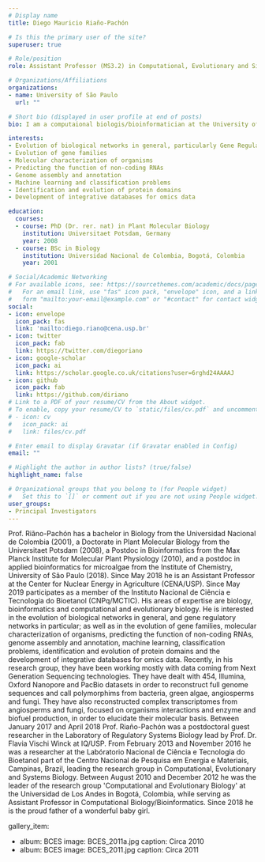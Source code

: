 ```yaml
---
# Display name
title: Diego Mauricio Riaño-Pachón

# Is this the primary user of the site?
superuser: true

# Role/position
role: Assistant Professor (MS3.2) in Computational, Evolutionary and Sistems Biology

# Organizations/Affiliations
organizations:
- name: University of São Paulo
  url: ""

# Short bio (displayed in user profile at end of posts)
bio: I am a computaional biologis/bioinformatician at the University of São Paulo, Campus Lui de Queiroz.

interests:
- Evolution of biological networks in general, particularly Gene Regulatory Networks
- Evolution of gene families
- Molecular characterization of organisms
- Predicting the function of non-coding RNAs
- Genome assembly and annotation
- Machine learning and classification problems
- Identification and evolution of protein domains
- Development of integrative databases for omics data

education:
  courses:
  - course: PhD (Dr. rer. nat) in Plant Molecular Biology
    institution: Universitaet Potsdam, Germany
    year: 2008
  - course: BSc in Biology
    institution: Universidad Nacional de Colombia, Bogotá, Colombia
    year: 2001

# Social/Academic Networking
# For available icons, see: https://sourcethemes.com/academic/docs/page-builder/#icons
#   For an email link, use "fas" icon pack, "envelope" icon, and a link in the
#   form "mailto:your-email@example.com" or "#contact" for contact widget.
social:
- icon: envelope
  icon_pack: fas
  link: 'mailto:diego.riano@cena.usp.br'
- icon: twitter
  icon_pack: fab
  link: https://twitter.com/diegoriano
- icon: google-scholar
  icon_pack: ai
  link: https://scholar.google.co.uk/citations?user=6rghd24AAAAJ
- icon: github
  icon_pack: fab
  link: https://github.com/diriano
# Link to a PDF of your resume/CV from the About widget.
# To enable, copy your resume/CV to `static/files/cv.pdf` and uncomment the lines below.
# - icon: cv
#   icon_pack: ai
#   link: files/cv.pdf

# Enter email to display Gravatar (if Gravatar enabled in Config)
email: ""

# Highlight the author in author lists? (true/false)
highlight_name: false

# Organizational groups that you belong to (for People widget)
#   Set this to `[]` or comment out if you are not using People widget.
user_groups:
- Principal Investigators
---
```


Prof. Riãno-Pachón has a bachelor in Biology from the Universidad Nacional de Colombia (2001), a Doctorate in Plant Molecular Biology from the Universitaet Potsdam (2008), a Postdoc in Bioinformatics from the Max Planck Institute for Molecular Plant Physiology (2010), and a postdoc in applied bioinformatics for microalgae from the Institute of Chemistry, University of São Paulo (2018). Since May 2018 he is an Assistant Professor at the Center for Nuclear Energy in Agriculture (CENA/USP). Since May 2019 participates as a member of the Instituto Nacional de Ciência e Tecnologia do Bioetanol (CNPq/MCTIC). His areas of expertise are biology, bioinformatics and computational and evolutionary biology. He is interested in the evolution of biological networks in general, and gene regulatory networks in particular; as well as in the evolution of gene families, molecular characterization of organisms, predicting the function of non-coding RNAs, genome assembly and annotation, machine learning, classification problems, identification and evolution of protein domains and the development of integrative databases for omics data. Recently, in his research group, they have been working mostly with data coming from Next Generation Sequencing technologies. They have dealt with 454, Illumina, Oxford Nanopore and PacBio datasets in order to reconstruct full genome sequences and call polymorphims from bacteria, green algae, angiosperms and fungi. They have also reconstructed complex transcriptomes from angiosperms and fungi, focused on organisms interactions and enzyme and biofuel production, in order to elucidate their molecular basis. Between January 2017 and April 2018 Prof. Riaño-Pachón was a postdoctoral guest researcher in the Laboratory of Regulatory Systems Biology lead by Prof. Dr. Flavia Vischi Winck at IQ/USP. From February 2013 and November 2016 he was a researcher at the Labóratorio Nacional de Ciência e Tecnologia do Bioetanol part of the Centro Nacional de Pesquisa em Energia e Materiais, Campinas, Brazil, leading the research group in Computational, Evolutionary and Systems Biology. Between August 2010 and December 2012 he was the leader of the research group 'Computational and Evolutionary Biology' at the Universidad de Los Andes in Bogotá, Colombia, while serving as Assistant Professor in Computational Biology/Bioinformatics. Since 2018 he is the proud father of a wonderful baby girl.


gallery_item:
- album: BCES
  image: BCES_2011a.jpg
  caption: Circa 2010
- album: BCES
  image: BCES_2011.jpg
  caption: Circa 2011

